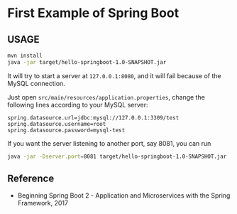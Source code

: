 # First Example of Spring Boot

## USAGE

```bash
mvn install
java -jar target/hello-springboot-1.0-SNAPSHOT.jar
```

It will try to start a server at `127.0.0.1:8080`, and it will fail because of the MySQL connection.

Just open `src/main/resources/application.properties`, change the following lines according to your MySQL server:

```
spring.datasource.url=jdbc:mysql://127.0.0.1:3309/test
spring.datasource.username=root
spring.datasource.password=mysql-test
```

If you want the server listening to another port, say 8081, you can run
```bash
java -jar -Dserver.port=8081 target/hello-springboot-1.0-SNAPSHOT.jar
```

## Reference

  * Beginning Spring Boot 2 - Application and Microservices with the Spring Framework, 2017

